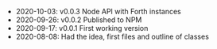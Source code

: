 
* 2020-10-03: v0.0.3 Node API with Forth instances
* 2020-09-26: v0.0.2 Published to NPM
* 2020-09-17: v0.0.1 First working version
* 2020-08-08: Had the idea, first files and outline of classes


